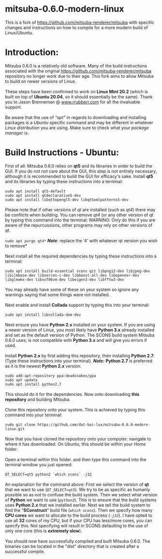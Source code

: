 # mitsuba-0.6.0-modern-linux
This is a fork of https://github.com/mitsuba-renderer/mitsuba with specific changes and instructions on how to compile for a more modern build of Linux/Ubuntu.
# Introduction:
Mitsuba 0.6.0 is a relatively old software. Many of the build instructions associated with the original https://github.com/mitsuba-renderer/mitsuba repository no longer work due to their age. This fork aims to allow Mitsuba to build on newer versions of Linux.\
\
These steps have been confirmed to work on **Linux Mint 20.2** (which is built on top of **Ubuntu 20.04**, so it should essentially be the same). Thank you to Jason Brenneman @ www.rrubberr.com for all the invaluable support.\
\
Be aware that the use of *"apt"* in regards to downloading and installing packages is a *Ubuntu* specific command and may be different in whatever *Linux distribution* you are using. Make sure to check what your *package manager* is.

# Build Instructions - Ubuntu:
First of all: Mitsuba 0.6.0 relies on **qt5** and its libraries in order to build the GUI. If you do not not care about the GUI, this step is not entirely necessary, although it is recommended to build the GUI for efficacy's sake. Install **qt5** and its libraries by typing these instructions into a terminal: \
\
```sudo apt install qt5-default``` \
```sudo apt install qtdeclarative5-dev``` \
```sudo apt install libqt5opengl5-dev libqt5xmlpatterns5-dev```\
\
Please note that if other versions of *qt* are installed  (such as *qt4*) there may be conflicts when building. You can remove *qt4* (or any other version of qt by typing this command into the terminal: WARNING: Only do this if you are aware of the repurcussions, other programs may rely on other versions of *qt*.\
\
```sudo apt purge qt4*``` ***Note***: replace the '4' with whatever qt version you wish to remove*\
\
Next install all the required dependencies by typing these instructions into a terminal: \
\
```sudo apt install build-essential scons git libpng12-dev libjpeg-dev libilmbase-dev libxerces-c-dev libboost-all-dev libopenexr-dev libglewmx-dev libxxf86vm-dev libeigen3-dev libfftw3-dev```\
\
You may already have some of these on your system so ignore any warnings saying that some things were not installed.\
\
Next enable and install **Collada** support by typing this into your terminal:\
\
```sudo apt install libcollada-dom-dev```\
\
Next ensure you have **Python 2.x** installed on your system. If you are using a newer version of Linux, you most likely have **Python 3.x** already installed and set as the default version of Python. The SCONS build system Mitsuba 0.6.0 uses; is not compatible with **Python 3.x** and will give you errors if used.\
\
Install **Python 2.x** by first adding this repository, then installing **Python 2.7**: (Type these instructions into your terminal). ***Note:*** **Python 2.7** is preferred as it is the newest **Python 2.x** version.\
\
```sudo add-apt-repository ppa:deadsnakes/ppa```\
```sudo apt update```\
```sudo apt install python2.7```\
\
This should do it for the dependencies. Now onto downloading **this repository** and building Mitsuba.\
\
Clone this repository onto your system. This is achieved by typing this command into your terminal:\
\
```sudo git clone https://github.com/dat-boi-lux/mitsuba-0.6.0-modern-linux.git```\
\
Now that you have cloned the repository onto your computer: navigate to where it has downloaded. On Ubuntu, this should be within your *Home* folder.\
\
Open a terminal within this folder. and then type this command into the terminal window you just opened:\
\
```QT_SELECT=qt5 python2 `which scons` -j32```\
\
An explanation for the command above: First we select the version of **qt** that we want to use (*`QT_SELECT=qt5`*). We try to be as specific as humanly possible so as not to confuse the build system. Then we select what version of **Python** we want to use (*`python2`*). This is to ensure that the build systems uses **Python 2.x** that we installed earlier. Next we tell the build system to find the "**SConstruct**" build file (*`which scons`*). Then we specify how many **CPU cores** we want to allocate to the build process (*`-j32`*). I have opted to use all **32** cores of my CPU, but if your CPU has less/more cores, you can specify this. Not specifying will result in SCONS defaulting to the use of only one core (this is **extremely slow**).\
\
You should now have successfully compiled and built Mitsuba 0.6.0. The binaries can be located in the "dist" directory that is created after a successful compile.
